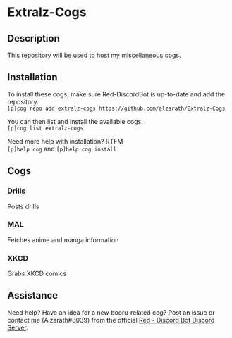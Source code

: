 # Extralz-Cogs

## Description
This repository will be used to host my miscellaneous cogs.

## Installation
To install these cogs, make sure Red-DiscordBot is up-to-date and add the repository.  
`[p]cog repo add extralz-cogs https://github.com/alzarath/Extralz-Cogs`

You can then list and install the available cogs.  
`[p]cog list extralz-cogs`

Need more help with installation? RTFM  
`[p]help cog` and `[p]help cog install`

## Cogs
### Drills
Posts drills

### MAL
Fetches anime and manga information

### XKCD
Grabs XKCD comics

## Assistance
Need help? Have an idea for a new booru-related cog? Post an issue or contact me (Alzarath#8039) from the official [Red - Discord Bot Discord Server](https://discord.gg/0k4npTwMvTpv9wrh).
